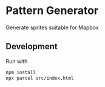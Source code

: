 # Pattern Generator

Generate sprites suitable for Mapbox

## Development

Run with

```bash
npm install
npx parcel src/index.html
```
